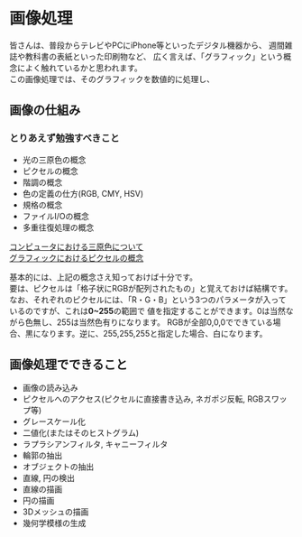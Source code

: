 # 画像処理

皆さんは、普段からテレビやPCにiPhone等といったデジタル機器から、
週間雑誌や教科書の表紙といった印刷物など、
広く言えば、「グラフィック」という概念によく触れているかと思われます。  
この画像処理では、そのグラフィックを数値的に処理し、

## 画像の仕組み

### とりあえず勉強すべきこと
- 光の三原色の概念
- ピクセルの概念
- 階調の概念
- 色の定義の仕方(RGB, CMY, HSV)
- 規格の概念
- ファイルI/Oの概念
- 多重往復処理の概念

[コンピュータにおける三原色について](http://yokoyamatakashi.com/archives/1306)  
[グラフィックにおけるピクセルの概念](https://e-words.jp/w/%E3%83%94%E3%82%AF%E3%82%BB%E3%83%AB.html)

基本的には、上記の概念さえ知っておけば十分です。  
要は、ピクセルは「格子状にRGBが配列されたもの」と覚えておけば結構です。  
なお、それぞれのピクセルには、「R・G・B」という3つのパラメータが入っているのですが、これは**0~255**の範囲で
値を指定することができます。0は当然ながら色無し、255は当然色有りになります。
RGBが全部0,0,0でできている場合、黒になります。逆に、255,255,255と指定した場合、白になります。

## 画像処理でできること

- 画像の読み込み
- ピクセルへのアクセス(ピクセルに直接書き込み, ネガポジ反転, RGBスワップ等)
- グレースケール化
- 二値化(またはそのヒストグラム)
- ラプラシアンフィルタ, キャニーフィルタ
- 輪郭の抽出
- オブジェクトの抽出
- 直線, 円の検出
- 直線の描画
- 円の描画
- 3Dメッシュの描画
- 幾何学模様の生成
